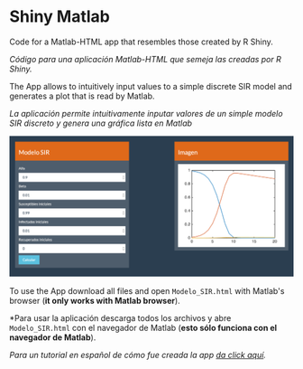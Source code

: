 # Shiny Matlab
Code for a Matlab-HTML app that resembles those created by R Shiny. 

*Código para una aplicación Matlab-HTML  que semeja las creadas por R Shiny.*

The App allows to intuitively input values to a simple discrete SIR model and generates a plot that is read by Matlab.

*La aplicación permite intuitivamente inputar valores de un simple modelo SIR discreto y genera una gráfica lista en Matlab*

![The Overall appearance](App.png)

To use the App download all files and open `Modelo_SIR.html` with Matlab's browser (**it only works with Matlab browser**). 

*Para usar la aplicación descarga todos los archivos y abre `Modelo_SIR.html` con el navegador de Matlab (**esto sólo funciona con el navegador de Matlab**).

*Para un tutorial en español de cómo fue creada la app [da click aquí](https://github.com/RodrigoZepeda/Shiny_Matlab/blob/master/Tutorial/Interactive_Matlab_Apps.md).*
